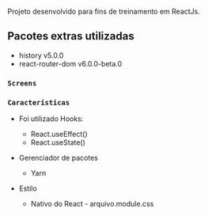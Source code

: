 Projeto desenvolvido para fins de treinamento em ReactJs.

## Pacotes extras utilizadas

- history v5.0.0
- react-router-dom v6.0.0-beta.0

### `Screens`

[](https://github.com/rafaelbatistaroque/projeto-treinamento-um-react-js/blob/master/src/img/ContatoDesktop.png)
[](https://github.com/rafaelbatistaroque/projeto-treinamento-um-react-js/blob/master/src/img/HomeDesktop.png)
[](https://github.com/rafaelbatistaroque/projeto-treinamento-um-react-js/blob/master/src/img/ScreenShotMobileUm.jpg)
[](https://github.com/rafaelbatistaroque/projeto-treinamento-um-react-js/blob/master/src/img/ScreenShotMobileDois.jpg)

### `Caracteristicas`

- Foi utilizado Hooks:
  - React.useEffect()
  - React.useState()

- Gerenciador de pacotes
  - Yarn
 
- Estilo
  - Nativo do React - arquivo.module.css